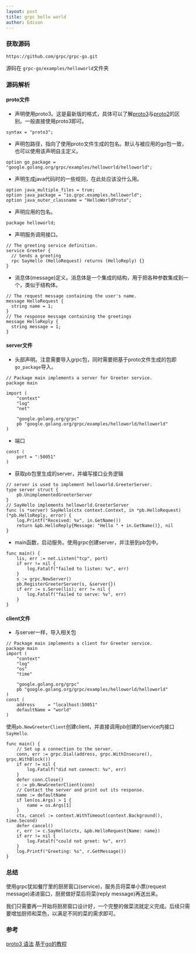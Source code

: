 ```yaml
---
layout: post
title: grpc hello world
author: Edison
---
```


### 获取源码
```
https://github.com/grpc/grpc-go.git
```
源码在 ```grpc-go/examples/helloworld```文件夹

### 源码解析
#### proto文件
- 声明使用proto3。这是最新版的格式，具体可以了解[proto3](https://developers.google.com/protocol-buffers/docs/proto3)与[proto2](https://developers.google.com/protocol-buffers/docs/proto)的区别。一般直接使用proto3即可。
```
syntax = "proto3";
```
- 声明包路径，指向了使用proto文件生成的包名。默认与被应用的go包一致，也可以使用该声明自主定义。
```
option go_package = "google.golang.org/grpc/examples/helloworld/helloworld";
```
- 声明生成java代码时的一些规则，在此处应该没什么用。
```
option java_multiple_files = true;
option java_package = "io.grpc.examples.helloworld";
option java_outer_classname = "HelloWorldProto";
```
- 声明应用的包名。
```
package helloworld;
```
- 声明服务调用接口。
```
// The greeting service definition.
service Greeter {
  // Sends a greeting
  rpc SayHello (HelloRequest) returns (HelloReply) {}
}
```
- 消息体(message)定义。消息体是一个集成的结构，用于把各种参数集成到一个，类似于结构体。
```
// The request message containing the user's name.
message HelloRequest {
  string name = 1;
}
// The response message containing the greetings
message HelloReply {
  string message = 1;
}
```

#### server文件
- 头部声明。注意需要导入grpc包，同时需要把基于proto文件生成的包即```go_package```导入。
```
// Package main implements a server for Greeter service.
package main

import (
	"context"
	"log"
	"net"

	"google.golang.org/grpc"
	pb "google.golang.org/grpc/examples/helloworld/helloworld"
)
```
- 端口
```
const (
	port = ":50051"
)
```
- 获取pb包里生成的server，并编写接口业务逻辑
```
// server is used to implement helloworld.GreeterServer.
type server struct {
	pb.UnimplementedGreeterServer
}
// SayHello implements helloworld.GreeterServer
func (s *server) SayHello(ctx context.Context, in *pb.HelloRequest) (*pb.HelloReply, error) {
	log.Printf("Received: %v", in.GetName())
	return &pb.HelloReply{Message: "Hello " + in.GetName()}, nil
}
```
- main函数，启动服务。使用grpc创建server，并注册到pb包中。
```
func main() {
	lis, err := net.Listen("tcp", port)
	if err != nil {
		log.Fatalf("failed to listen: %v", err)
	}
	s := grpc.NewServer()
	pb.RegisterGreeterServer(s, &server{})
	if err := s.Serve(lis); err != nil {
		log.Fatalf("failed to serve: %v", err)
	}
}
```

#### client文件
- 与server一样，导入相关包
```
// Package main implements a client for Greeter service.
package main
import (
	"context"
	"log"
	"os"
	"time"

	"google.golang.org/grpc"
	pb "google.golang.org/grpc/examples/helloworld/helloworld"
)
const (
	address     = "localhost:50051"
	defaultName = "world"
)
```
使用```pb.NewGreeterClient```创建client，并直接调用pb创建的service内接口```SayHello```.
```
func main() {
	// Set up a connection to the server.
	conn, err := grpc.Dial(address, grpc.WithInsecure(), grpc.WithBlock())
	if err != nil {
		log.Fatalf("did not connect: %v", err)
	}
	defer conn.Close()
	c := pb.NewGreeterClient(conn)
	// Contact the server and print out its response.
	name := defaultName
	if len(os.Args) > 1 {
		name = os.Args[1]
	}
	ctx, cancel := context.WithTimeout(context.Background(), time.Second)
	defer cancel()
	r, err := c.SayHello(ctx, &pb.HelloRequest{Name: name})
	if err != nil {
		log.Fatalf("could not greet: %v", err)
	}
	log.Printf("Greeting: %s", r.GetMessage())
}
```

### 总结

使用grpc犹如餐厅里的厨房窗口(service)，服务员将菜单小票(request message)递进窗口，厨房做好菜后将菜(reply message)再送出来。   

我们只需要再一开始将厨房窗口设计好，一个完整的做菜流就定义完成。后续只需要增加厨师和菜色，以满足不同的菜的需求即可。

### 参考
[proto3 语法](https://developers.google.com/protocol-buffers/docs/proto3)
[基于go的教程](https://developers.google.com/protocol-buffers/docs/gotutorial)
